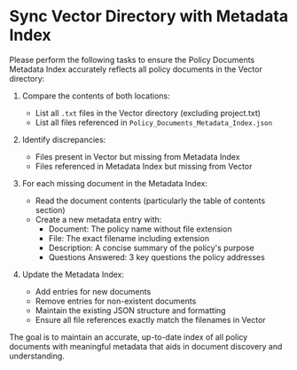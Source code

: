# Sync Vector Directory with Metadata Index

Please perform the following tasks to ensure the Policy Documents Metadata Index accurately reflects all policy documents in the Vector directory:

1. Compare the contents of both locations:

   - List all `.txt` files in the Vector directory (excluding project.txt)
   - List all files referenced in `Policy_Documents_Metadata_Index.json`

2. Identify discrepancies:

   - Files present in Vector but missing from Metadata Index
   - Files referenced in Metadata Index but missing from Vector

3. For each missing document in the Metadata Index:

   - Read the document contents (particularly the table of contents section)
   - Create a new metadata entry with:
     - Document: The policy name without file extension
     - File: The exact filename including extension
     - Description: A concise summary of the policy's purpose
     - Questions Answered: 3 key questions the policy addresses

4. Update the Metadata Index:
   - Add entries for new documents
   - Remove entries for non-existent documents
   - Maintain the existing JSON structure and formatting
   - Ensure all file references exactly match the filenames in Vector

The goal is to maintain an accurate, up-to-date index of all policy documents with meaningful metadata that aids in document discovery and understanding.
